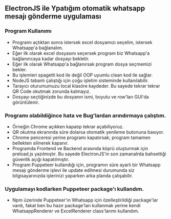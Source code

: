 ## ElectronJS ile Ypatığım otomatik whatsapp mesajı gönderme uygulaması

### Program Kullanımı
  - Programı açtıktan sonra istersek excel dosyamızı seçelim, istersek Whatsapp'a bağlanalım. 
  - Eğer ilk olarak excel dosyasını seçersek program biz Whatsapp'a bağlanıncaya kadar dosyayı bekletir.
  - Eğer ilk olarak Whatsapp'a bağlanırsak program dosya seçmemizi bekler.
  - Bu işlemleri spagetti kod ile değil OOP uyumlu clean kod ile sağlar.
  - NodeJS tabanlı çalıştığı için çoğu işletim sisteminde kullanılabilir.
  - Tarayıcı oturumumuzu local klasöre kaydeder. Bu sayede tekrar tekrar QR Code okutmak zorunda kalmayız.
  - Dosyayı seçtiğinizde bu dosyanın ismi, boyutu ve row'ları GUI'da görüntülenir.
 
 ### Programı olabildiğince hata ve Bug'lardan arındırmaya çalıştım.
 - Örneğin Chrome açıkken kapatıp tekrar açabiliyoruz.
 - QR okutma ekranında süre dolarsa otomatik yenileme butonuna basıyor.
 - Chrome penceresi yerine programı kapatırsak; program tamamen bellekten silinerek kapanır.
 - Programda Frontend ve Backend arasında köprü oluşturmak için preload.js yazılmıştır. Bu sayede ElectronJS'in son zamanalrda bahsettiği güvenlik açığı kapatılmıştır.
 - Program Puppeteer kullandığı için, programın süre ayarlı bir Whatsapp mesajı gönderme işlevi ile update edilmesi durumunda siz bilgisayarınızda işlerinizi yaparken arka planda çalışabilir.

 ### Uygulamayı kodlarken Puppeteer package'ı kullandım. 
 - Npm üzerinde Puppeteer'ın Whatsapp için özelleştirildiği package'lar vardı, fakat ben bu hazır package'ları kullanmak yerine kendi WhatsappRenderer ve ExcelRenderer class'larımı kullandım.
